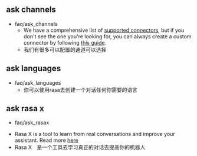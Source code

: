 ## ask channels
* faq/ask_channels
  - We have a comprehensive list of [supported connectors](https://rasa.com/docs/core/connectors/), but if
    you don't see the one you're looking for, you can always create a custom connector by following
    [this guide](https://rasa.com/docs/rasa/user-guide/connectors/custom-connectors/).
  - 我们有很多可以配置的通道可以选择

## ask languages
* faq/ask_languages
  - 你可以使用rasa去创建一个对话任何你需要的语言

## ask rasa x
* faq/ask_rasax
 - Rasa X is a tool to learn from real conversations and improve your assistant. Read more [here](https://rasa.com/docs/rasa-x/)
 - Rasa X　是一个工具去学习真正的对话去提高你的机器人